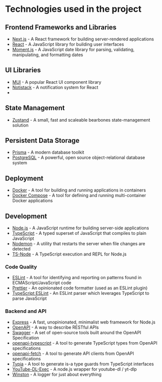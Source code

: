 # Technologies used in the project

## Frontend Frameworks and Libraries

- [Next.js](https://nextjs.org/) - A React framework for building server-rendered applications
- [React](https://reactjs.org/) - A JavaScript library for building user interfaces
- [Moment.js](https://momentjs.com/) - A JavaScript date library for parsing, validating, manipulating, and formatting dates

## UI Libraries
- [MUI](https://mui.com/) - A popular React UI component library
- [Notistack](https://notistack.com/) - A notification system for React
- 

## State Management
- [Zustand](https://zustand.surge.sh/) - A small, fast and scaleable bearbones state-management solution

## Persistent Data Storage

- [Prisma](https://www.prisma.io/) - A modern database toolkit
- [PostgreSQL](https://www.postgresql.org/) - A powerful, open source object-relational database system

## Deployment

- [Docker](https://www.docker.com/) - A tool for building and running applications in containers
- [Docker Compose](https://docs.docker.com/compose/) - A tool for defining and running multi-container Docker applications

## Development

- [Node.js](https://nodejs.org/) - A JavaScript runtime for building server-side applications
- [TypeScript](https://www.typescriptlang.org/) - A typed superset of JavaScript that compiles to plain JavaScript
- [Nodemon](https://nodemon.io/) - A utility that restarts the server when file changes are detected
- [TS-Node](https://npmjs.com/package/ts-node) - A TypeScript execution and REPL for Node.js

### Code Quality

- [ESLint](https://eslint.org/) - A tool for identifying and reporting on patterns found in ECMAScript/JavaScript code
- [Prettier](https://prettier.io/) - An opinionated code formatter (used as an ESLint plugin)
- [TypeScript ESLint](https://typescript-eslint.io/) - An ESLint parser which leverages TypeScript to parse JavaScript

### Backend and API

- [Express](https://expressjs.com/) - A fast, unopinionated, minimalist web framework for Node.js
- [OpenAPI](https://swagger.io/specification/) - A way to describe RESTful APIs
- [Swagger](https://swagger.io/) - A set of open-source tools built around the OpenAPI Specification
- [openapi-typescript](https://npmjs.com/package/openapi-typescript) - A tool to generate TypeScript types from OpenAPI specifications
- [openapi-fetch](https://npmjs.com/package/openapi-fetch) - A tool to generate API clients from OpenAPI specifications
- [Typia](https://typia.io/) - A tool to generate is-a type guards from TypeScript interfaces
- [YouTube-DL-Exec](https://npmjs.com/package/youtube-dl-exec) - A node.js wrapper for youtube-dl / yt-dlp
- [Winston](https://npmjs.com/package/winston) - A logger for just about everything
